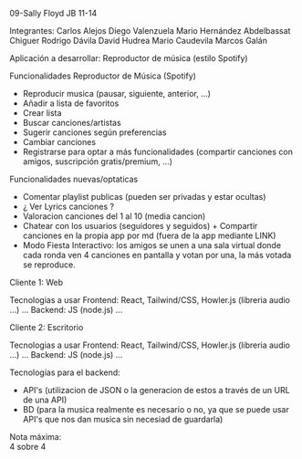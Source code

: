 09-Sally Floyd JB 11-14

Integrantes:
Carlos Alejos
Diego Valenzuela
Mario Hernández
Abdelbassat Chiguer
Rodrigo Dávila
David Hudrea
Mario Caudevila
Marcos Galán

Aplicación a desarrollar: Reproductor de música (estilo Spotify)

Funcionalidades Reproductor de Música (Spotify)
- Reproducir musica (pausar, siguiente, anterior, ...)
- Añadir a lista de favoritos
- Crear lista
- Buscar canciones/artistas
- Sugerir canciones según preferencias
- Cambiar canciones
- Registrarse para optar a más funcionalidades (compartir canciones con amigos, suscripción gratis/premium, ...)

Funcionalidades nuevas/optaticas
- Comentar playlist publicas (pueden ser privadas y estar ocultas)
- ¿ Ver Lyrics canciones ?
- Valoracion canciones del 1 al 10 (media cancion)
- Chatear con los usuarios (seguidores y seguidos) + Compartir canciones en la propia app por md (fuera de la app mediante LINK)
- Modo Fiesta Interactivo: los amigos se unen a una sala virtual donde cada ronda ven 4 canciones en pantalla y votan por una, la más votada se reproduce.

Cliente 1: Web <br>

Tecnologias a usar
Frontend: React, Tailwind/CSS, Howler.js (libreria audio ...) ...
Backend: JS (node.js) ...

Cliente 2: Escritorio <br>

Tecnologias a usar
Frontend: React, Tailwind/CSS, Howler.js (libreria audio ...) ...
Backend: JS (node.js) ...

Tecnologías para el backend: <br>
- API's (utilizacion de JSON o la generacion de estos a través de un URL de una API)
- BD (para la musica realmente es necesario o no, ya que se puede usar API's que nos dan musica sin necesiad de guardarla)

Nota máxima: <br>
4 sobre 4


